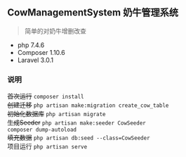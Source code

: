 ## CowManagementSystem 奶牛管理系统

> 简单的对奶牛增删改查

* php 7.4.6
* Composer 1.10.6
* Laravel 3.0.1

### 说明
~~首次运行~~ `composer install` <br/>
~~创建迁移~~ `php artisan make:migration create_cow_table` <br/>
~~初始化数据库~~ `php artisan migrate` <br/>
~~生成Seeder~~ `php artisan make:seeder CowSeeder` <br/>
`composer dump-autoload` <br/>
~~填充数据~~ `php artisan db:seed --class=CowSeeder` <br/>
项目运行 `php artisan serve`
